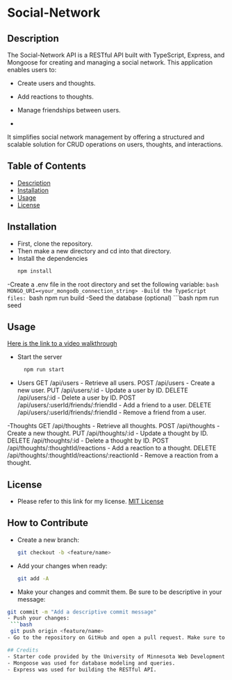 # Social-Network

## Description 
The Social-Network API is a RESTful API built with TypeScript, Express, and Mongoose for creating and managing a social network.
This application enables users to:

- Create users and thoughts.
- Add reactions to thoughts.
- Manage friendships between users.

- 
It simplifies social network management by offering a structured and scalable solution for CRUD operations on users, thoughts, and interactions.


## Table of Contents 
- [Description](#description)
- [Installation](#installation)
- [Usage](#installation)
- [License](#license)

 ## Installation
  - First, clone the repository.
  - Then make a new directory and cd into that directory.
  - Install the dependencies
      ```bash
      npm install
  -Create a .env file in the root directory and set the following variable:
    ```bash
      MONGO_URI=<your_mongodb_connection_string>
  -Build the TypeScript files:
    ```bash 
      npm run build
  -Seed the database (optional)
    ```bash
      npm run seed

## Usage
[Here is the link to a video walkthrough](https://drive.google.com/file/d/10xeKY_uE_eIQRKjNhaoyCJsx_8TQHjy3/view?usp=sharing)

- Start the server
  ```bash
    npm run start


- Users
GET /api/users - Retrieve all users.
POST /api/users - Create a new user.
PUT /api/users/:id - Update a user by ID.
DELETE /api/users/:id - Delete a user by ID.
POST /api/users/:userId/friends/:friendId - Add a friend to a user.
DELETE /api/users/:userId/friends/:friendId - Remove a friend from a user.

-Thoughts
GET /api/thoughts - Retrieve all thoughts.
POST /api/thoughts - Create a new thought.
PUT /api/thoughts/:id - Update a thought by ID.
DELETE /api/thoughts/:id - Delete a thought by ID.
POST /api/thoughts/:thoughtId/reactions - Add a reaction to a thought.
DELETE /api/thoughts/:thoughtId/reactions/:reactionId - Remove a reaction from a thought.

## License
  - Please refer to this link for my license. [MIT License](https://github.com/yahye-mohamed101/Social-Network?tab=MIT-1-ov-file)

## How to Contribute
  - Create a new branch:
    ```bash
    git checkout -b <feature/name>
  - Add your changes when ready:
    ```bash
    git add -A
  - Make your changes and commit them. Be sure to be descriptive in your message:
   ```bash
   git commit -m "Add a descriptive commit message"
  - Push your changes:
    ```bash
    git push origin <feature/name>
  - Go to the repository on GitHub and open a pull request. Make sure to compare your branch name to the main branch.

## Credits
- Starter code provided by the University of Minnesota Web Development BootCamp.
- Mongoose was used for database modeling and queries.
- Express was used for building the RESTful API.

